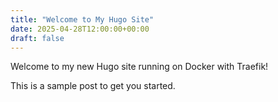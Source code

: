 ```yaml
---
title: "Welcome to My Hugo Site"
date: 2025-04-28T12:00:00+00:00
draft: false
---
```


Welcome to my new Hugo site running on Docker with Traefik!

This is a sample post to get you started.
